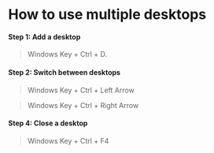 # How to use multiple desktops

#### Step 1: Add a desktop
> Windows Key + Ctrl + D.

#### Step 2: Switch between desktops
> Windows Key + Ctrl + Left Arrow

> Windows Key + Ctrl + Right Arrow

#### Step 4: Close a desktop
> Windows Key + Ctrl + F4 
